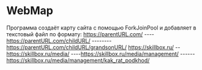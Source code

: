 # WebMap
Программа создаёт карту сайта с помощью ForkJoinPool и добавляет в текстовый файл по формату:                                                               https://parentURL.com/                                                                                                                                                           ----https://parentURL.com/childURL/                                                                                                                                             --------https://parentURL.com/childURL/grandsonURL/
https://skillbox.ru/
--https://skillbox.ru/media/
----https://skillbox.ru/media/management/
------https://skillbox.ru/media/management/kak_rat_podkhod/
